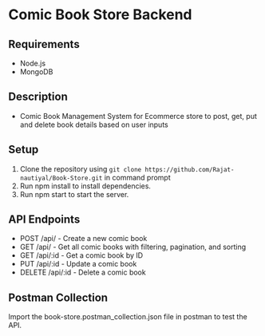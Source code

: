 # Comic Book Store Backend

## Requirements
- Node.js
- MongoDB
## Description
- Comic Book Management System for Ecommerce store to post, get, put and delete book details based on user inputs
## Setup
1. Clone the repository using `git clone https://github.com/Rajat-nautiyal/Book-Store.git` in command prompt
2. Run npm install to install dependencies.
3. Run npm start to start the server.

## API Endpoints
- POST /api/ - Create a new comic book
- GET /api/ - Get all comic books with filtering, pagination, and sorting
- GET /api/:id - Get a comic book by ID
- PUT /api/:id - Update a comic book
- DELETE /api/:id - Delete a comic book

## Postman Collection
Import the book-store.postman_collection.json file in postman to test the API.
